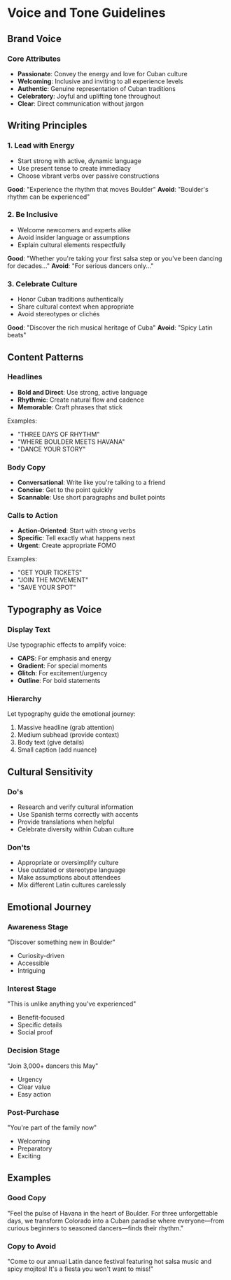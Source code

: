 # Voice and Tone Guidelines

## Brand Voice

### Core Attributes

- **Passionate**: Convey the energy and love for Cuban culture
- **Welcoming**: Inclusive and inviting to all experience levels
- **Authentic**: Genuine representation of Cuban traditions
- **Celebratory**: Joyful and uplifting tone throughout
- **Clear**: Direct communication without jargon

## Writing Principles

### 1. Lead with Energy

- Start strong with active, dynamic language
- Use present tense to create immediacy
- Choose vibrant verbs over passive constructions

**Good**: "Experience the rhythm that moves Boulder"
**Avoid**: "Boulder's rhythm can be experienced"

### 2. Be Inclusive

- Welcome newcomers and experts alike
- Avoid insider language or assumptions
- Explain cultural elements respectfully

**Good**: "Whether you're taking your first salsa step or you've been dancing for decades..."
**Avoid**: "For serious dancers only..."

### 3. Celebrate Culture

- Honor Cuban traditions authentically
- Share cultural context when appropriate
- Avoid stereotypes or clichés

**Good**: "Discover the rich musical heritage of Cuba"
**Avoid**: "Spicy Latin beats"

## Content Patterns

### Headlines

- **Bold and Direct**: Use strong, active language
- **Rhythmic**: Create natural flow and cadence
- **Memorable**: Craft phrases that stick

Examples:

- "THREE DAYS OF RHYTHM"
- "WHERE BOULDER MEETS HAVANA"
- "DANCE YOUR STORY"

### Body Copy

- **Conversational**: Write like you're talking to a friend
- **Concise**: Get to the point quickly
- **Scannable**: Use short paragraphs and bullet points

### Calls to Action

- **Action-Oriented**: Start with strong verbs
- **Specific**: Tell exactly what happens next
- **Urgent**: Create appropriate FOMO

Examples:

- "GET YOUR TICKETS"
- "JOIN THE MOVEMENT"
- "SAVE YOUR SPOT"

## Typography as Voice

### Display Text

Use typographic effects to amplify voice:

- **CAPS**: For emphasis and energy
- **Gradient**: For special moments
- **Glitch**: For excitement/urgency
- **Outline**: For bold statements

### Hierarchy

Let typography guide the emotional journey:

1. Massive headline (grab attention)
2. Medium subhead (provide context)
3. Body text (give details)
4. Small caption (add nuance)

## Cultural Sensitivity

### Do's

- Research and verify cultural information
- Use Spanish terms correctly with accents
- Provide translations when helpful
- Celebrate diversity within Cuban culture

### Don'ts

- Appropriate or oversimplify culture
- Use outdated or stereotype language
- Make assumptions about attendees
- Mix different Latin cultures carelessly

## Emotional Journey

### Awareness Stage

"Discover something new in Boulder"

- Curiosity-driven
- Accessible
- Intriguing

### Interest Stage

"This is unlike anything you've experienced"

- Benefit-focused
- Specific details
- Social proof

### Decision Stage

"Join 3,000+ dancers this May"

- Urgency
- Clear value
- Easy action

### Post-Purchase

"You're part of the family now"

- Welcoming
- Preparatory
- Exciting

## Examples

### Good Copy

"Feel the pulse of Havana in the heart of Boulder. For three unforgettable days, we transform Colorado into a Cuban paradise where everyone—from curious beginners to seasoned dancers—finds their rhythm."

### Copy to Avoid

"Come to our annual Latin dance festival featuring hot salsa music and spicy mojitos! It's a fiesta you won't want to miss!"
